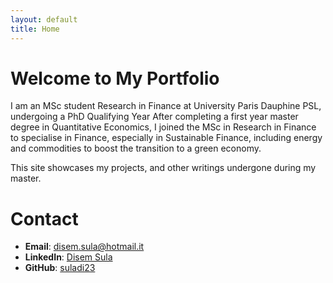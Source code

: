 ```yaml
---
layout: default
title: Home
---
```


# Welcome to My Portfolio

I am an MSc student Research in Finance at University Paris Dauphine PSL, undergoing a PhD Qualifying Year
After completing a first year master degree in Quantitative Economics, I joined the MSc in Research in Finance to specialise in Finance, especially in Sustainable Finance, including energy and commodities to boost the transition to a green economy.  

This site showcases my projects, and other writings undergone during my master.

# Contact

- **Email**: [disem.sula@hotmail.it](mailto:disem.sula@hotmail.it)
- **LinkedIn**: [Disem Sula](https://www.linkedin.com/in/disem-sula-2801b4175)
- **GitHub**: [suladi23](https://github.com/suladi23)
